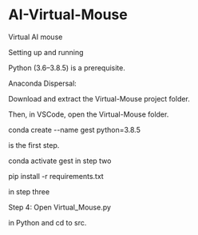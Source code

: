 # AI-Virtual-Mouse

Virtual AI mouse

Setting up and running

Python (3.6–3.8.5) is a prerequisite.

Anaconda Dispersal: 

Download and extract the Virtual-Mouse project folder.

Then, in VSCode, open the Virtual-Mouse folder.

conda create --name gest python=3.8.5 

is the first step.

conda activate gest in step two

pip install -r requirements.txt 

in step three

Step 4: Open Virtual_Mouse.py 

in Python and cd to src.
